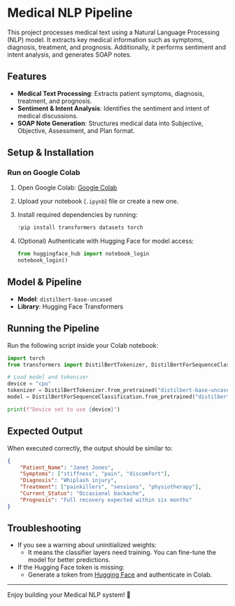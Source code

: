 # Medical NLP Pipeline

This project processes medical text using a Natural Language Processing (NLP) model. It extracts key medical information such as symptoms, diagnosis, treatment, and prognosis. Additionally, it performs sentiment and intent analysis, and generates SOAP notes.

## Features
- **Medical Text Processing**: Extracts patient symptoms, diagnosis, treatment, and prognosis.
- **Sentiment & Intent Analysis**: Identifies the sentiment and intent of medical discussions.
- **SOAP Note Generation**: Structures medical data into Subjective, Objective, Assessment, and Plan format.

## Setup & Installation

### Run on Google Colab

1. Open Google Colab: [Google Colab](https://colab.research.google.com/drive/1uOVCcOMqnBURJnv6sPcc9l9HKg89iscW#scrollTo=QTT0SHe9Svq6)
2. Upload your notebook (`.ipynb`) file or create a new one.
3. Install required dependencies by running:

   ```python
   !pip install transformers datasets torch
   ```

4. (Optional) Authenticate with Hugging Face for model access:

   ```python
   from huggingface_hub import notebook_login
   notebook_login()
   ```

## Model & Pipeline

- **Model**: `distilbert-base-uncased`
- **Library**: Hugging Face Transformers

## Running the Pipeline

Run the following script inside your Colab notebook:

```python
import torch
from transformers import DistilBertTokenizer, DistilBertForSequenceClassification

# Load model and tokenizer
device = "cpu"
tokenizer = DistilBertTokenizer.from_pretrained("distilbert-base-uncased")
model = DistilBertForSequenceClassification.from_pretrained("distilbert-base-uncased")

print(f"Device set to use {device}")
```

## Expected Output

When executed correctly, the output should be similar to:

```json
{
    "Patient_Name": "Janet Jones",
    "Symptoms": ["stiffness", "pain", "discomfort"],
    "Diagnosis": "Whiplash injury",
    "Treatment": ["painkillers", "sessions", "physiotherapy"],
    "Current_Status": "Occasional backache",
    "Prognosis": "Full recovery expected within six months"
}
```

## Troubleshooting

- If you see a warning about uninitialized weights:
  - It means the classifier layers need training. You can fine-tune the model for better predictions.
- If the Hugging Face token is missing:
  - Generate a token from [Hugging Face](https://huggingface.co/settings/tokens) and authenticate in Colab.

---

Enjoy building your Medical NLP system! 🚀
